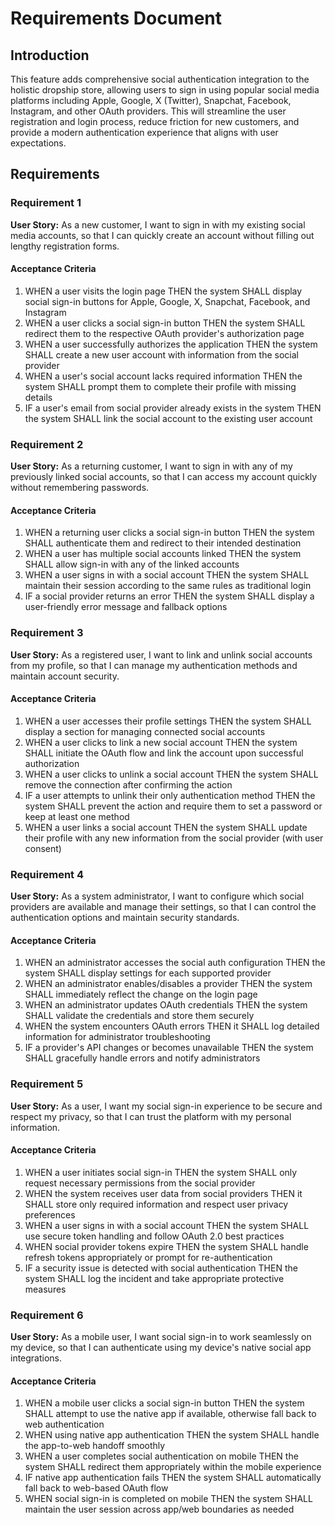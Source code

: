 # Requirements Document

## Introduction

This feature adds comprehensive social authentication integration to the holistic dropship store, allowing users to sign in using popular social media platforms including Apple, Google, X (Twitter), Snapchat, Facebook, Instagram, and other OAuth providers. This will streamline the user registration and login process, reduce friction for new customers, and provide a modern authentication experience that aligns with user expectations.

## Requirements

### Requirement 1

**User Story:** As a new customer, I want to sign in with my existing social media accounts, so that I can quickly create an account without filling out lengthy registration forms.

#### Acceptance Criteria

1. WHEN a user visits the login page THEN the system SHALL display social sign-in buttons for Apple, Google, X, Snapchat, Facebook, and Instagram
2. WHEN a user clicks a social sign-in button THEN the system SHALL redirect them to the respective OAuth provider's authorization page
3. WHEN a user successfully authorizes the application THEN the system SHALL create a new user account with information from the social provider
4. WHEN a user's social account lacks required information THEN the system SHALL prompt them to complete their profile with missing details
5. IF a user's email from social provider already exists in the system THEN the system SHALL link the social account to the existing user account

### Requirement 2

**User Story:** As a returning customer, I want to sign in with any of my previously linked social accounts, so that I can access my account quickly without remembering passwords.

#### Acceptance Criteria

1. WHEN a returning user clicks a social sign-in button THEN the system SHALL authenticate them and redirect to their intended destination
2. WHEN a user has multiple social accounts linked THEN the system SHALL allow sign-in with any of the linked accounts
3. WHEN a user signs in with a social account THEN the system SHALL maintain their session according to the same rules as traditional login
4. IF a social provider returns an error THEN the system SHALL display a user-friendly error message and fallback options

### Requirement 3

**User Story:** As a registered user, I want to link and unlink social accounts from my profile, so that I can manage my authentication methods and maintain account security.

#### Acceptance Criteria

1. WHEN a user accesses their profile settings THEN the system SHALL display a section for managing connected social accounts
2. WHEN a user clicks to link a new social account THEN the system SHALL initiate the OAuth flow and link the account upon successful authorization
3. WHEN a user clicks to unlink a social account THEN the system SHALL remove the connection after confirming the action
4. IF a user attempts to unlink their only authentication method THEN the system SHALL prevent the action and require them to set a password or keep at least one method
5. WHEN a user links a social account THEN the system SHALL update their profile with any new information from the social provider (with user consent)

### Requirement 4

**User Story:** As a system administrator, I want to configure which social providers are available and manage their settings, so that I can control the authentication options and maintain security standards.

#### Acceptance Criteria

1. WHEN an administrator accesses the social auth configuration THEN the system SHALL display settings for each supported provider
2. WHEN an administrator enables/disables a provider THEN the system SHALL immediately reflect the change on the login page
3. WHEN an administrator updates OAuth credentials THEN the system SHALL validate the credentials and store them securely
4. WHEN the system encounters OAuth errors THEN it SHALL log detailed information for administrator troubleshooting
5. IF a provider's API changes or becomes unavailable THEN the system SHALL gracefully handle errors and notify administrators

### Requirement 5

**User Story:** As a user, I want my social sign-in experience to be secure and respect my privacy, so that I can trust the platform with my personal information.

#### Acceptance Criteria

1. WHEN a user initiates social sign-in THEN the system SHALL only request necessary permissions from the social provider
2. WHEN the system receives user data from social providers THEN it SHALL store only required information and respect user privacy preferences
3. WHEN a user signs in with a social account THEN the system SHALL use secure token handling and follow OAuth 2.0 best practices
4. WHEN social provider tokens expire THEN the system SHALL handle refresh tokens appropriately or prompt for re-authentication
5. IF a security issue is detected with social authentication THEN the system SHALL log the incident and take appropriate protective measures

### Requirement 6

**User Story:** As a mobile user, I want social sign-in to work seamlessly on my device, so that I can authenticate using my device's native social app integrations.

#### Acceptance Criteria

1. WHEN a mobile user clicks a social sign-in button THEN the system SHALL attempt to use the native app if available, otherwise fall back to web authentication
2. WHEN using native app authentication THEN the system SHALL handle the app-to-web handoff smoothly
3. WHEN a user completes social authentication on mobile THEN the system SHALL redirect them appropriately within the mobile experience
4. IF native app authentication fails THEN the system SHALL automatically fall back to web-based OAuth flow
5. WHEN social sign-in is completed on mobile THEN the system SHALL maintain the user session across app/web boundaries as needed